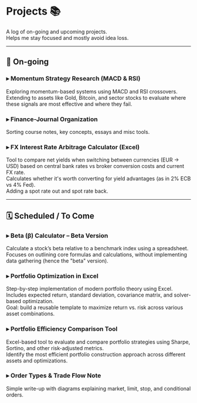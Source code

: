 # Projects 📚

A log of on-going and upcoming projects.  
Helps me stay focused and mostly avoid idea loss.

---

## 🔄 On-going

### ▸ Momentum Strategy Research (MACD & RSI)  
Exploring momentum-based systems using MACD and RSI crossovers.  
Extending to assets like Gold, Bitcoin, and sector stocks to evaluate where these signals are most effective and where they fail.

### ▸ Finance-Journal Organization  
Sorting course notes, key concepts, essays and misc tools.  

### ▸ FX Interest Rate Arbitrage Calculator (Excel)  
Tool to compare net yields when switching between currencies (EUR → USD) based on central bank rates vs broker conversion costs and current FX rate.  
Calculates whether it's worth converting for yield advantages (as in 2% ECB vs 4% Fed).  
Adding a spot rate out and spot rate back.

---

## 🗓️ Scheduled / To Come

### ▸ Beta (β) Calculator – Beta Version  
Calculate a stock’s beta relative to a benchmark index using a spreadsheet.  
Focuses on outlining core formulas and calculations, without implementing data gathering (hence the "beta" version).

### ▸ Portfolio Optimization in Excel  
Step-by-step implementation of modern portfolio theory using Excel.  
Includes expected return, standard deviation, covariance matrix, and solver-based optimization.  
Goal: build a reusable template to maximize return vs. risk across various asset combinations.

### ▸ Portfolio Efficiency Comparison Tool  
Excel-based tool to evaluate and compare portfolio strategies using Sharpe, Sortino, and other risk-adjusted metrics.  
Identify the most efficient portfolio construction approach across different assets and optimizations.

### ▸ Order Types & Trade Flow Note  
Simple write-up with diagrams explaining market, limit, stop, and conditional orders.

